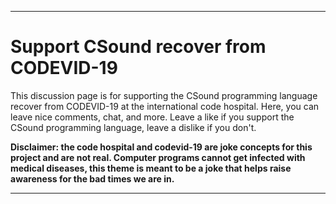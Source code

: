 
***

# Support CSound recover from CODEVID-19

This discussion page is for supporting the CSound programming language recover from CODEVID-19 at the international code hospital. Here, you can leave nice comments, chat, and more. Leave a like if you support the CSound programming language, leave a dislike if you don't.

**Disclaimer: the code hospital and codevid-19 are joke concepts for this project and are not real. Computer programs cannot get infected with medical diseases, this theme is meant to be a joke that helps raise awareness for the bad times we are in.**

***
